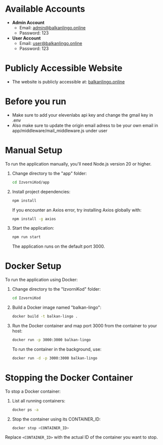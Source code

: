# Available Accounts
- **Admin Account**
  - Email: admin@balkanlingo.online
  - Password: 123
- **User Account**
  - Email: user@balkanlingo.online
  - Password: 123

# Publicly Accessible Website
- The website is publicly accessible at: [balkanlingo.online](https://balkanlingo.online)

# Before you run
- Make sure to add your elevenlabs api key and change the gmail key in .env 
- Also make sure to update the origin email adress to be your own email in app/middleware/mail_middleware.js under user

# Manual Setup
To run the application manually, you'll need Node.js version 20 or higher.

1. Change directory to the "app" folder:
    ```bash
    cd IzvorniKod/app
    ```

2. Install project dependencies:
    ```bash
    npm install
    ```
    If you encounter an Axios error, try installing Axios globally with:
    ```bash
    npm install -g axios
    ```

3. Start the application:
    ```bash
    npm run start
    ```
    The application runs on the default port 3000.

# Docker Setup
To run the application using Docker:

1. Change directory to the "IzvorniKod" folder:
    ```bash
    cd IzvorniKod
    ```

2. Build a Docker image named "balkan-lingo":
    ```bash
    docker build -t balkan-lingo .
    ```

3. Run the Docker container and map port 3000 from the container to your host:
    ```bash
    docker run -p 3000:3000 balkan-lingo
    ```
    To run the container in the background, use:
    ```bash
    docker run -d -p 3000:3000 balkan-lingo
    ```

# Stopping the Docker Container
To stop a Docker container:

1. List all running containers:
    ```bash
    docker ps -a
    ```

2. Stop the container using its CONTAINER_ID:
    ```bash
    docker stop <CONTAINER_ID>
    ```

Replace `<CONTAINER_ID>` with the actual ID of the container you want to stop.